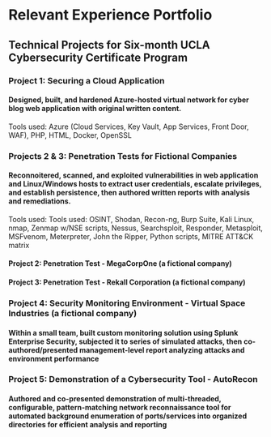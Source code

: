 # Relevant Experience Portfolio
## Technical Projects for Six-month UCLA Cybersecurity Certificate Program
### Project 1: Securing a Cloud Application
#### Designed, built, and hardened Azure-hosted virtual network for cyber blog web application with original written content.
Tools used: Azure (Cloud Services, Key Vault, App Services, Front Door, WAF), PHP, HTML, Docker, OpenSSL
### Projects 2 & 3: Penetration Tests for Fictional Companies
#### Reconnoitered, scanned, and exploited vulnerabilities in web application and Linux/Windows hosts to extract user credentials, escalate privileges, and establish persistence, then authored written reports with analysis and remediations.
Tools used: Tools used: OSINT, Shodan, Recon-ng, Burp Suite, Kali Linux, nmap, Zenmap w/NSE scripts, Nessus, Searchsploit, Responder, Metasploit, MSFvenom, Meterpreter, John the Ripper, Python scripts, MITRE ATT&CK matrix
#### Project 2: Penetration Test - MegaCorpOne (a fictional company)
#### Project 3: Penetration Test - Rekall Corporation (a fictional company)
### Project 4: Security Monitoring Environment - Virtual Space Industries (a fictional company)
#### Within a small team, built custom monitoring solution using Splunk Enterprise Security, subjected it to series of simulated attacks, then co-authored/presented management-level report analyzing attacks and environment performance
### Project 5: Demonstration of a Cybersecurity Tool - AutoRecon
#### Authored and co-presented demonstration of multi-threaded, configurable, pattern-matching network reconnaissance tool for automated background enumeration of ports/services into organized directories for efficient analysis and reporting
